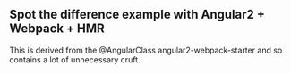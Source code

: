 <h2>Spot the difference example with Angular2 + Webpack + HMR</h2>
<p>This is derived from the @AngularClass angular2-webpack-starter and so contains a lot of unnecessary cruft.</p>